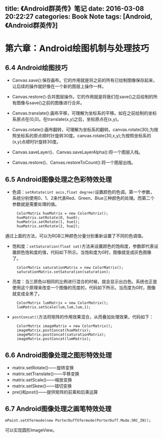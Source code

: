title: 《Android群英传》笔记
date: 2016-03-08 20:22:27
categories: Book Note
tags: [Android,《Android群英传》]
---
第六章：Android绘图机制与处理技巧
=======
6.4 Android绘图技巧
--------
* Canvas.save():保存画布。它的作用就是将之前的所有已绘制图像保存起来，让后续的操作就好像在一个新的图层上操作一样。

* Canvas.restore():合并图层操作。它的作用就是将我们在save()之后绘制的所有图像与save()之前的图像进行合并。

* Canvas.translate():画布平移，可理解为坐标系的平移。如在之前绘制的坐标系原点在(0,0)。在translate(x,y)之后，坐标原点在(x,y)。

* Canvas.rotate():画布翻转，可理解为坐标系的翻转。canvas.rotate(30);为按照坐标系的原点顺时针旋转30度。canvas.rotate(30,x,y);为按照坐标系的(x,y)点顺时针旋转30度。

* Canvas.saveLayer()、Canvas.saveLayerAlpha():将一个图层入栈。

* Canvas.restore()、Canvas.restoreToCount():将一个图层出栈。

6.5 Android图像处理之色彩特效处理
-------
* 色调：`setRotate(int axis,float degree)`设置颜色的色调。第一个参数，系统分别使用0、1、2来代表Red、Green、Blue三种颜色的处理。而第二个参数就是需要处理的值。

		ColorMatrix hueMatrix = new ColorMatrix();
        hueMatrix.setRotate(0, hue0);
        hueMatrix.setRotate(1, hue1);
        hueMatrix.setRotate(2, hue2);

通过上面的方法，可以为RGB三种颜色分量分别重新设置了不同的色调值。

* 饱和度：`setSaturation(float sat)`方法来设置颜色的饱和度，参数即代表设置颜色饱和度的值，代码如下所示。当饱和度为0时，图像就变成灰色图像了。

		ColorMatrix saturationMatrix = new ColorMatrix();
        saturationMatrix.setSaturation(saturation);

* 亮度：当三原色以相同的比例进行混合的时候，就会显示出白色。系统也正是使用这个原理来改变一个图像的亮度的，代码如下所示。当亮度为0时，图像就变成全黑了。

		ColorMatrix lumMatrix = new ColorMatrix();
        lumMatrix.setScale(lum,lum,lum,1);

* `postConcat()`方法将矩阵的作用效果混合，从而叠加处理效果，代码如下：

		ColorMatrix imageMatrix = new ColorMatrix();
    	imageMatrix.postConcat(hueMatrix);
        imageMatrix.postConcat(saturationMatrix);
        imageMatrix.postConcat(lumMatrix);

6.6 Android图像处理之图形特效处理
-------------------
* matrix.setRotate()——旋转变换
* matrix.setTranslate()——平移变换
* matrix.setScale()——缩放变换
* matrix.setSkew()——错切变换
* pre()和post()——提供矩阵的前乘和后乘运算

6.7 Android图像处理之画笔特效处理
--------------------
	mPaint.setXfermode(new PorterDuffXfermode(PorterDuff.Mode.SRC_IN));
可以实现圆形ImageView。